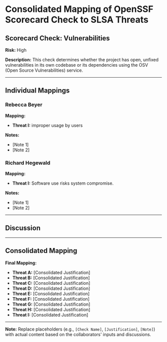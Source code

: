 # Consolidated Mapping of OpenSSF Scorecard Check to SLSA Threats

## Scorecard Check: Vulnerabilities

**Risk:** High

**Description:** This check determines whether the project has open, unfixed vulnerabilities in its own codebase or its dependencies using the OSV (Open Source Vulnerabilities) service.

---

## Individual Mappings

### Rebecca Beyer

**Mapping:**

- **Threat I:** improper usage by users

**Notes:**

- [Note 1]
- [Note 2]

### Richard Hegewald

**Mapping:**

- **Threat I:** Software use risks system compromise.

**Notes:**

- [Note 1]
- [Note 2]

---

## Discussion

---

## Consolidated Mapping

**Final Mapping:**

- **Threat A:** [Consolidated Justification]
- **Threat B:** [Consolidated Justification]
- **Threat C:** [Consolidated Justification]
- **Threat D:** [Consolidated Justification]
- **Threat E:** [Consolidated Justification]
- **Threat F:** [Consolidated Justification]
- **Threat G:** [Consolidated Justification]
- **Threat H:** [Consolidated Justification]
- **Threat I:** [Consolidated Justification]

---

**Note:** Replace placeholders (e.g., `[Check Name]`, `[Justification]`, `[Note]`) with actual content based on the collaborators' inputs and discussions.
